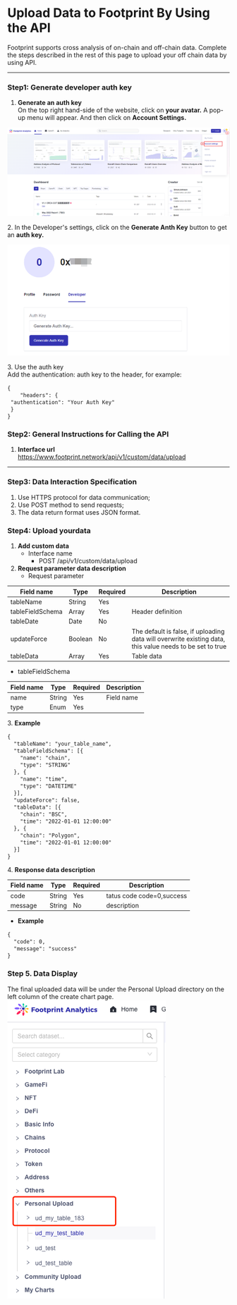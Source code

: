 # Upload Data to Footprint By Using the API

Footprint supports cross analysis of on-chain and off-chain data. Complete the steps described in the rest of this page to upload your off chain data by using API.

****

### **Step1: Generate developer auth key**

1. **Generate an auth key**\
   On the top right hand-side of the website, click on **your avatar.** A pop-up menu will appear. And then click on **Account Settings.**

![](<../.gitbook/assets/0 (6)>)

2\. In the Developer's settings, click on the **Generate Anth Key** button to get an **auth key.**

![](<../.gitbook/assets/1 (3)>)

3\. Use the auth key\
Add the authentication: auth key to the header, for example:

```
{
  	"headers": {
 "authentication": "Your Auth Key"
 }
}
```

### **Step2: General Instructions for Calling the API**

1. **Interface url**\
   https://www.footprint.network/api/v1/custom/data/upload

****

### **Step3: Data Interaction Specification**

1. Use HTTPS protocol for data communication;&#x20;
2. Use POST method to send requests;
3. The data return format uses JSON format.

### **Step4: Upload yourdata**

1. **Add custom data**
   * Interface name
     * POST /api/v1/custom/data/upload
2. **Request parameter data description**
   * Request parameter

| **Field name**   | **Type** | **Required** | **Description**                                                                                          |
| ---------------- | -------- | ------------ | -------------------------------------------------------------------------------------------------------- |
| tableName        | String   | Yes          |                                                                                                          |
| tableFieldSchema | Array    | Yes          | Header definition                                                                                        |
| tableDate        | Date     | No           |                                                                                                          |
| updateForce      | Boolean  | No           | The default is false, if uploading data will overwrite existing data, this value needs to be set to true |
| tableData        | Array    | Yes          | Table data                                                                                               |

* tableFieldSchema

| **Field name** | **Type** | **Required** | **Description** |
| -------------- | -------- | ------------ | --------------- |
| name           | String   | Yes          | Field name      |
| type           | Enum     | Yes          |                 |

3\. **Example**

```
{
  "tableName": "your_table_name",
  "tableFieldSchema": [{
    "name": "chain",
    "type": "STRING"
  }, {
    "name": "time",
    "type": "DATETIME"
  }],
  "updateForce": false,
  "tableData": [{
    "chain": "BSC",
    "time": "2022-01-01 12:00:00"
  }, {
    "chain": "Polygon",
    "time": "2022-01-01 12:00:00"
  }]
}
```



4\. **Response data description**

| Field name | Type   | Required | Description               |
| ---------- | ------ | -------- | ------------------------- |
| code       | String | Yes      | tatus code code=0,success |
| message    | String |  No      | description               |

* **Example**

```
{
  "code": 0,
  "message": "success"
}
```



### **Step 5. Data Display**

The final uploaded data will be under the Personal Upload directory on the left column of the create chart page.\
<img src="../.gitbook/assets/2 (4)" alt="" data-size="original">
